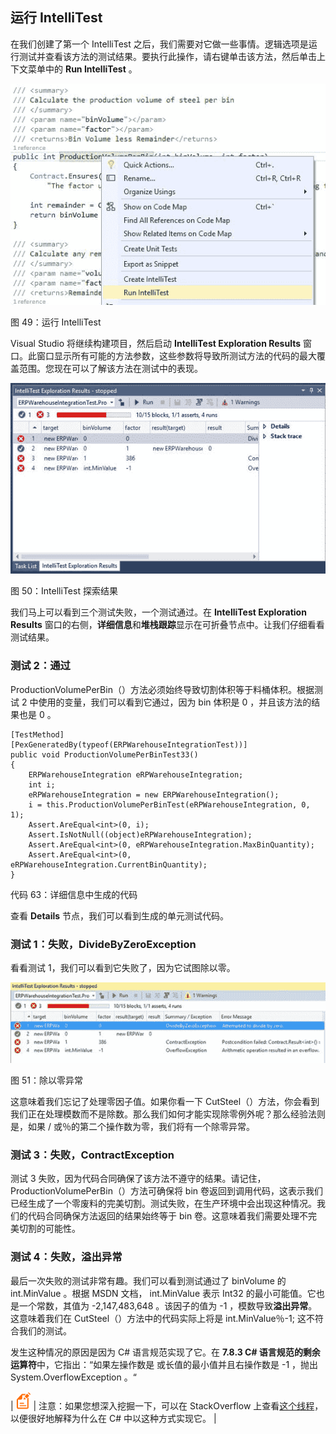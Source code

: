 ## 运行 IntelliTest

在我们创建了第一个 IntelliTest 之后，我们需要对它做一些事情。逻辑选项是运行测试并查看该方法的测试结果。要执行此操作，请右键单击该方法，然后单击上下文菜单中的 **Run IntelliTest** 。

![](img/00051.jpeg)

图 49：运行 IntelliTest

Visual Studio 将继续构建项目，然后启动 **IntelliTest Exploration Results** 窗口。此窗口显示所有可能的方法参数，这些参数将导致所测试方法的代码的最大覆盖范围。您现在可以了解该方法在测试中的表现。

![](img/00052.jpeg)

图 50：IntelliTest 探索结果

我们马上可以看到三个测试失败，一个测试通过。在 **IntelliTest Exploration Results** 窗口的右侧，**详细信息**和**堆栈跟踪**显示在可折叠节点中。让我们仔细看看测试结果。

### 测试 2：通过

ProductionVolumePerBin（）方法必须始终导致切割体积等于料桶体积。根据测试 2 中使用的变量，我们可以看到它通过，因为 bin 体积是 0 ，并且该方法的结果也是 0 。

```
[TestMethod]
[PexGeneratedBy(typeof(ERPWarehouseIntegrationTest))]
public void ProductionVolumePerBinTest33()
{
    ERPWarehouseIntegration eRPWarehouseIntegration;
    int i;
    eRPWarehouseIntegration = new ERPWarehouseIntegration();
    i = this.ProductionVolumePerBinTest(eRPWarehouseIntegration, 0, 1);
    Assert.AreEqual<int>(0, i);
    Assert.IsNotNull((object)eRPWarehouseIntegration);
    Assert.AreEqual<int>(0, eRPWarehouseIntegration.MaxBinQuantity);
    Assert.AreEqual<int>(0, eRPWarehouseIntegration.CurrentBinQuantity);
}

```

代码 63：详细信息中生成的代码

查看 **Details** 节点，我们可以看到生成的单元测试代码。

### 测试 1：失败，DivideByZeroException

看看测试 1，我们可以看到它失败了，因为它试图除以零。

![](img/00053.jpeg)

图 51：除以零异常

这意味着我们忘记了处理零因子值。如果你看一下 CutSteel（）方法，你会看到我们正在处理模数而不是除数。那么我们如何才能实现除零例外呢？那么经验法则是，如果 / 或％的第二个操作数为零，我们将有一个除零异常。

### 测试 3：失败，ContractException

测试 3 失败，因为代码合同确保了该方法不遵守的结果。请记住， ProductionVolumePerBin（）方法可确保将 bin 卷返回到调用代码，这表示我们已经生成了一个零废料的完美切割。测试失败，在生产环境中会出现这种情况。我们的代码合同确保方法返回的结果始终等于 bin 卷。这意味着我们需要处理不完美切割的可能性。

### 测试 4：失败，溢出异常

最后一次失败的测试非常有趣。我们可以看到测试通过了 binVolume 的 int.MinValue 。根据 MSDN 文档， int.MinValue 表示 Int32 的最小可能值。它也是一个常数，其值为 -2,147,483,648 。该因子的值为 -1 ，模数导致**溢出异常**。这意味着我们在 CutSteel（）方法中的代码实际上将是 int.MinValue％-1; 这不符合我们的测试。

发生这种情况的原因是因为 C# 语言规范实现了它。在 **7.8.3 **C# 语言规范**的剩余运算符**中，它指出：“如果左操作数是 或长值的最小值并且右操作数是 -1 ，抛出 System.OverflowException 。“

| ![](img/00009.gif) | 注意：如果您想深入挖掘一下，可以在 StackOverflow 上查看[这个线程](https://stackoverflow.com/questions/31775042/why-does-the-c-sharp-specification-leave-int-minvalue-1-implementation-defi)，以便很好地解释为什么在 C# 中以这种方式实现它。 |